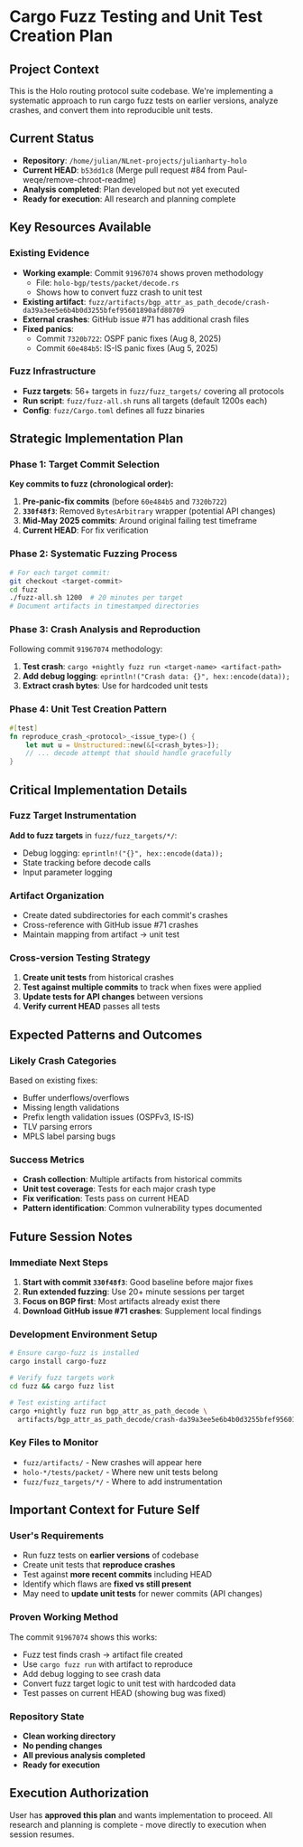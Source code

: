# Cargo Fuzz Testing and Unit Test Creation Plan

## Project Context
This is the Holo routing protocol suite codebase. We're implementing a systematic approach to run cargo fuzz tests on earlier versions, analyze crashes, and convert them into reproducible unit tests.

## Current Status
- **Repository**: `/home/julian/NLnet-projects/julianharty-holo`
- **Current HEAD**: `b53dd1c8` (Merge pull request #84 from Paul-weqe/remove-chroot-readme)
- **Analysis completed**: Plan developed but not yet executed
- **Ready for execution**: All research and planning complete

## Key Resources Available

### Existing Evidence
- **Working example**: Commit `91967074` shows proven methodology
  - File: `holo-bgp/tests/packet/decode.rs` 
  - Shows how to convert fuzz crash to unit test
- **Existing artifact**: `fuzz/artifacts/bgp_attr_as_path_decode/crash-da39a3ee5e6b4b0d3255bfef95601890afd80709`
- **External crashes**: GitHub issue #71 has additional crash files
- **Fixed panics**: 
  - Commit `7320b722`: OSPF panic fixes (Aug 8, 2025)
  - Commit `60e484b5`: IS-IS panic fixes (Aug 5, 2025)

### Fuzz Infrastructure
- **Fuzz targets**: 56+ targets in `fuzz/fuzz_targets/` covering all protocols
- **Run script**: `fuzz/fuzz-all.sh` runs all targets (default 1200s each)
- **Config**: `fuzz/Cargo.toml` defines all fuzz binaries

## Strategic Implementation Plan

### Phase 1: Target Commit Selection
**Key commits to fuzz (chronological order):**
1. **Pre-panic-fix commits** (before `60e484b5` and `7320b722`)
2. **`330f48f3`**: Removed `BytesArbitrary` wrapper (potential API changes)
3. **Mid-May 2025 commits**: Around original failing test timeframe
4. **Current HEAD**: For fix verification

### Phase 2: Systematic Fuzzing Process
```bash
# For each target commit:
git checkout <target-commit>
cd fuzz
./fuzz-all.sh 1200  # 20 minutes per target
# Document artifacts in timestamped directories
```

### Phase 3: Crash Analysis and Reproduction
Following commit `91967074` methodology:
1. **Test crash**: `cargo +nightly fuzz run <target-name> <artifact-path>`
2. **Add debug logging**: `eprintln!("Crash data: {}", hex::encode(data));`
3. **Extract crash bytes**: Use for hardcoded unit tests

### Phase 4: Unit Test Creation Pattern
```rust
#[test]
fn reproduce_crash_<protocol>_<issue_type>() {
    let mut u = Unstructured::new(&[<crash_bytes>]);
    // ... decode attempt that should handle gracefully
}
```

## Critical Implementation Details

### Fuzz Target Instrumentation
**Add to fuzz targets** in `fuzz/fuzz_targets/*/`:
- Debug logging: `eprintln!("{}", hex::encode(data));`
- State tracking before decode calls
- Input parameter logging

### Artifact Organization
- Create dated subdirectories for each commit's crashes
- Cross-reference with GitHub issue #71 crashes
- Maintain mapping from artifact → unit test

### Cross-version Testing Strategy
1. **Create unit tests** from historical crashes
2. **Test against multiple commits** to track when fixes were applied
3. **Update tests for API changes** between versions
4. **Verify current HEAD** passes all tests

## Expected Patterns and Outcomes

### Likely Crash Categories
Based on existing fixes:
- Buffer underflows/overflows
- Missing length validations
- Prefix length validation issues (OSPFv3, IS-IS)
- TLV parsing errors
- MPLS label parsing bugs

### Success Metrics
- **Crash collection**: Multiple artifacts from historical commits
- **Unit test coverage**: Tests for each major crash type
- **Fix verification**: Tests pass on current HEAD
- **Pattern identification**: Common vulnerability types documented

## Future Session Notes

### Immediate Next Steps
1. **Start with commit `330f48f3`**: Good baseline before major fixes
2. **Run extended fuzzing**: Use 20+ minute sessions per target
3. **Focus on BGP first**: Most artifacts already exist there
4. **Download GitHub issue #71 crashes**: Supplement local findings

### Development Environment Setup
```bash
# Ensure cargo-fuzz is installed
cargo install cargo-fuzz

# Verify fuzz targets work
cd fuzz && cargo fuzz list

# Test existing artifact
cargo +nightly fuzz run bgp_attr_as_path_decode \
  artifacts/bgp_attr_as_path_decode/crash-da39a3ee5e6b4b0d3255bfef95601890afd80709
```

### Key Files to Monitor
- `fuzz/artifacts/` - New crashes will appear here
- `holo-*/tests/packet/` - Where new unit tests belong  
- `fuzz/fuzz_targets/*/` - Where to add instrumentation

## Important Context for Future Self

### User's Requirements
- Run fuzz tests on **earlier versions** of codebase
- Create unit tests that **reproduce crashes**
- Test against **more recent commits** including HEAD
- Identify which flaws are **fixed vs still present**
- May need to **update unit tests** for newer commits (API changes)

### Proven Working Method
The commit `91967074` shows this works:
- Fuzz test finds crash → artifact file created
- Use `cargo fuzz run` with artifact to reproduce  
- Add debug logging to see crash data
- Convert fuzz target logic to unit test with hardcoded data
- Test passes on current HEAD (showing bug was fixed)

### Repository State
- **Clean working directory** 
- **No pending changes**
- **All previous analysis completed**
- **Ready for execution**

## Execution Authorization
User has **approved this plan** and wants implementation to proceed. All research and planning is complete - move directly to execution when session resumes.